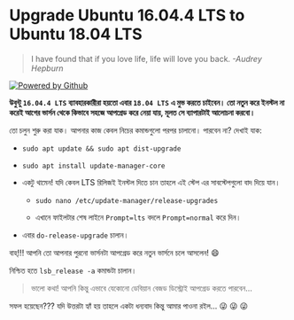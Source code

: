 # Upgrade Ubuntu 16.04.4 LTS to Ubuntu 18.04 LTS

> I have found that if you love life, life will love you back.
> _-Audrey Hepburn_

[![Powered by Github](https://assets-cdn.github.com/images/modules/logos_page/GitHub-Logo.png)](https://assets-cdn.github.com/images/modules/logos_page/GitHub-Logo.png)

**উবুন্টু `16.04.4 LTS` ব্যাবহারকারীরা হয়তো এবার `18.04 LTS` এ মুভ করতে চাইবেন। তো নতুন করে ইনস্টল না করেই আগের ভার্সন থেকে কিভাবে সহজে আপগ্রেড করে নেয়া যায়, মূলত সে ব্যাপারটাই আলোচনা করবো।**

তো চলুন শুরু করা যাক। আপনার কাজ কেবল নিচের কমান্ডগুলো পরপর চালানো। পারবেন না? দেখাই যাক:

  - `sudo apt update && sudo apt dist-upgrade`

  - `sudo apt install update-manager-core`

  - একটু থামেন! যদি কেবল LTS রিলিজই ইনস্টল দিতে চান তাহলে এই স্টেপ এর সাবস্টেপগুলো বাদ দিয়ে যান।

    - `sudo nano /etc/update-manager/release-upgrades`

    - এখানে ফাইলটার শেষ লাইনে ‍‍`Prompt=lts` বদলে ‍`Prompt=normal` করে দিন।

  - এবার `do-release-upgrade` চালান।

বাহ্!!! আপনি তো আপনার পুরনো ভার্সনটা আপগ্রেড করে নতুন ভার্সনে চলে আসলেন! :smile:

নিশ্চিত হতে `lsb_release -a` কমান্ডটা  চালান।

> ভালো কথা! আপনি কিন্তু এভাবে যেকোনো ডেবিয়ান বেজড ডিস্ট্রোই আপগ্রেড করতে পারবেন...

সফল হয়েছেন??? যদি উত্তরটা হ্যাঁ হয় তাহলে একটা ধন্যবাদ কিন্তু আমার পাওনা রইল... :stuck_out_tongue_winking_eye: :stuck_out_tongue_winking_eye: :stuck_out_tongue_winking_eye:


